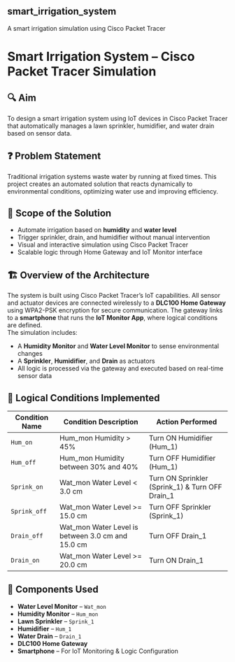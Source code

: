 ## smart_irrigation_system
A smart irrigation simulation using Cisco Packet Tracer

# Smart Irrigation System – Cisco Packet Tracer Simulation

## 🔍 Aim
To design a smart irrigation system using IoT devices in Cisco Packet Tracer that automatically manages a lawn sprinkler, humidifier, and water drain based on sensor data.

## ❓ Problem Statement
Traditional irrigation systems waste water by running at fixed times. This project creates an automated solution that reacts dynamically to environmental conditions, optimizing water use and improving efficiency.

## 🎯 Scope of the Solution
- Automate irrigation based on **humidity** and **water level**
- Trigger sprinkler, drain, and humidifier without manual intervention
- Visual and interactive simulation using Cisco Packet Tracer
- Scalable logic through Home Gateway and IoT Monitor interface

## 🏗️ Overview of the Architecture
The system is built using Cisco Packet Tracer’s IoT capabilities. All sensor and actuator devices are connected wirelessly to a **DLC100 Home Gateway** using WPA2-PSK encryption for secure communication. The gateway links to a **smartphone** that runs the **IoT Monitor App**, where logical conditions are defined.  
The simulation includes:
- A **Humidity Monitor** and **Water Level Monitor** to sense environmental changes
- A **Sprinkler**, **Humidifier**, and **Drain** as actuators
- All logic is processed via the gateway and executed based on real-time sensor data

## 🧠 Logical Conditions Implemented

| Condition Name   | Condition Description                                      | Action Performed            |
|------------------|------------------------------------------------------------|-----------------------------|
| `Hum_on`         | Hum_mon Humidity > 45%                                     | Turn ON Humidifier (Hum_1) |
| `Hum_off`        | Hum_mon Humidity between 30% and 40%                       | Turn OFF Humidifier (Hum_1)|
| `Sprink_on`      | Wat_mon Water Level < 3.0 cm                               | Turn ON Sprinkler (Sprink_1) & Turn OFF Drain_1 |
| `Sprink_off`     | Wat_mon Water Level >= 15.0 cm                             | Turn OFF Sprinkler (Sprink_1) |
| `Drain_off`      | Wat_mon Water Level is between 3.0 cm and 15.0 cm          | Turn OFF Drain_1            |
| `Drain_on`       | Wat_mon Water Level >= 20.0 cm                             | Turn ON Drain_1             |

## 🧱 Components Used

- **Water Level Monitor** – `Wat_mon`
- **Humidity Monitor** – `Hum_mon`
- **Lawn Sprinkler** – `Sprink_1`
- **Humidifier** – `Hum_1`
- **Water Drain** – `Drain_1`
- **DLC100 Home Gateway**
- **Smartphone** – For IoT Monitoring & Logic Configuration

